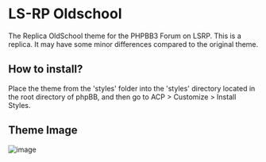 # LS-RP Oldschool

The Replica OldSchool theme for the PHPBB3 Forum on LSRP. This is a replica. It may have some minor differences compared to the original theme.

## How to install?

Place the theme from the 'styles' folder into the 'styles' directory located in the root directory of phpBB, and then go to ACP > Customize > Install Styles.

## Theme Image

![image](https://github.com/ulasbayraktar/lsrp-oldschool/assets/73671806/79a83673-b457-4a35-a603-034765292c80)
